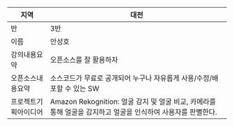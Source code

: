 |지역|대전|
|-|-|
|반|3반|
|이름|안성호|
|강의내용요약|오픈소스를 잘 활용하자|
|오픈소스내용요약|소스코드가 무료로 공개되어 누구나 자유롭게 사용/수정/배포할 수 있는 SW|
|프로젝트기획아이디어|Amazon Rekognition: 얼굴 감지 및 얼굴 비교, 카메라를 통해 얼굴을 감지하고 얼굴을 인식하여 사용자를 판별한다.|
